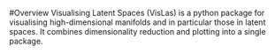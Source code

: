 #Overview
Visualising Latent Spaces (VisLas) is a python package for visualising high-dimensional manifolds and in particular those in latent spaces. It combines dimensionality reduction and plotting into a single package. 
